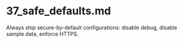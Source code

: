 # 37_safe_defaults.md
Always ship secure-by-default configurations: disable debug, disable sample data, enforce HTTPS.
